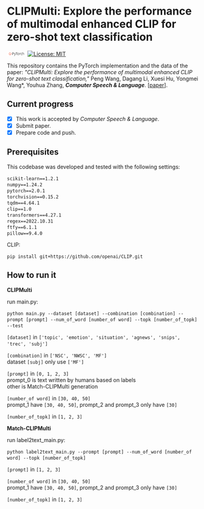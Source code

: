 <!--
 * @Author: Peng Wang
 * 
-->
# CLIPMulti: Explore the performance of multimodal enhanced CLIP for zero-shot text classification

<img src="img/pytorch.png" width="10%"> [![License: MIT](https://img.shields.io/badge/License-MIT-yellow.svg)](https://opensource.org/licenses/MIT) 

This repository contains the PyTorch implementation and the data of the paper: *"CLIPMulti: Explore the performance of multimodal enhanced CLIP for zero-shot text classification,"*
Peng Wang, Dagang Li, Xuesi Hu, Yongmei Wang*, Youhua Zhang, ***Computer Speech & Language***. [[paper]()].

## Current progress  

- [x] This work is accepted by *Computer Speech & Language*.
- [x] Submit paper.
- [x] Prepare code and push.

## Prerequisites

This codebase was developed and tested with the following settings:

```
scikit-learn==1.2.1
numpy==1.24.2
pytorch==2.0.1
torchvision==0.15.2
tqdm==4.64.1
clip==1.0
transformers==4.27.1
regex==2022.10.31
ftfy==6.1.1
pillow==9.4.0
```

CLIP:

```shell
pip install git+https://github.com/openai/CLIP.git
```

## How to run it

**CLIPMulti**

run main.py:

```shell
python main.py --dataset [dataset] --combination [combination] --prompt [prompt] --num_of_word [number_of word] --topk [number_of_topk] --test
```

`[dataset]` in `['topic', 'emotion', 'situation', 'agnews', 'snips', 'trec', 'subj']`

`[combination]` in `['NSC', 'NWSC', 'MF']`  
dataset `[subj]` only use `['MF']`

`[prompt]` in `[0, 1, 2, 3]`  
prompt_0 is text written by humans based on labels  
other is Match-CLIPMulti generation

`[number_of word]` in `[30, 40, 50]`  
prompt_1 have `[30, 40, 50]`, prompt_2 and prompt_3 only have `[30]`

`[number_of_topk]` in `[1, 2, 3]`

**Match-CLIPMulti**

run label2text_main.py:

```shell
python label2text_main.py --prompt [prompt] --num_of_word [number_of word] --topk [number_of_topk]
```

`[prompt]` in `[1, 2, 3]`  

`[number_of word]` in `[30, 40, 50]`  
prompt_1 have `[30, 40, 50]`, prompt_2 and prompt_3 only have `[30]`

`[number_of_topk]` in `[1, 2, 3]`

<!-- ## Cite
<pre>
@inproceedings{qin-etal-2023-cliptext,
    title = "{CLIPT}ext: A New Paradigm for Zero-shot Text Classification",
    author = "Qin, Libo  and
      Wang, Weiyun  and
      Chen, Qiguang  and
      Che, Wanxiang",
    booktitle = "Findings of the Association for Computational Linguistics: ACL 2023",
    month = jul,
    year = "2023",
    address = "Toronto, Canada",
    publisher = "Association for Computational Linguistics",
    url = "https://aclanthology.org/2023.findings-acl.69",
    doi = "10.18653/v1/2023.findings-acl.69",
    pages = "1077--1088",
}
</pre> -->
